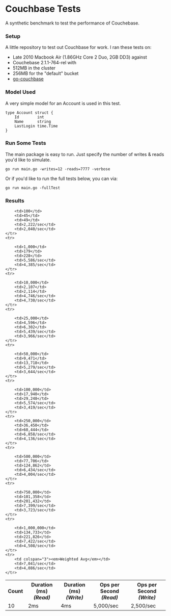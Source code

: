 Couchbase Tests
================
A synthetic benchmark to test the performance of Couchebase.

### Setup
A little repository to test out Couchbase for work.  I ran these tests on:
* Late 2010 Macbook Air (1.86GHz Core 2 Duo, 2GB DD3) against 
* Couchebase 2.1.1-764-rel with 
* 512MB in the cluster 
* 256MB for the "default" bucket
* [go-couchbase](http://github.com/couchbaselabs/go-couchbase)

### Model Used
A very simple model for an Account is used in this test.

```
type Account struct {
	Id        int
	Name      string
	LastLogin time.Time
}
```

### Run Some Tests
The main package is easy to run.  Just specify the number of writes & reads you'd like to simulate.

```
go run main.go -writes=12 -reads=7777 -verbose
```

Or if you'd like to run the full tests below, you can via:
```
go run main.go -fullTest
```

### Results
<table>
	<tr>
		<th>Count</th>
		<th>Duration (ms)<br/><em>(Read)</em></th>
		<th>Duration (ms)<br/><em>(Write)</em></th>
		<th>Ops per Second<br/><em>(Read)</em></th>
		<th>Ops per Second<br/><em>(Write)</em></th>
	</tr>
	<tr>
		<td>10</td>
		<td>2ms</td>
		<td>4ms</td>
		<td>5,000/sec</td>
		<td>2,500/sec</td>
	</tr>
	<tr>

		<td>100</td>
		<td>45</td>
		<td>49</td>
		<td>2,222/sec</td>
		<td>2,040/sec</td>
	</tr>
	<tr>

		<td>1,000</td>
		<td>179</td>
		<td>228</td>
		<td>5,586/sec</td>
		<td>4,385/sec</td>
	</tr>
	<tr>

		<td>10,000</td>
		<td>2,107</td>
		<td>2,114</td>
		<td>4,746/sec</td>
		<td>4,730/sec</td>
	</tr>
	<tr>

		<td>25,000</td>
		<td>4,596</td>
		<td>6,302</td>
		<td>5,439/sec</td>
		<td>3,966/sec</td>
	</tr>
	<tr>

		<td>50,000</td>
		<td>9,471</td>
		<td>13,718</td>
		<td>5,279/sec</td>
		<td>3,644/sec</td>
	</tr>
	<tr>

		<td>100,000</td>
		<td>17,940</td>
		<td>29,248</td>
		<td>5,574/sec</td>
		<td>3,419/sec</td>
	</tr>
	<tr>
		<td>250,000</td>
		<td>36,450</td>
		<td>60,444</td>
		<td>6,858/sec</td>
		<td>4,136/sec</td>
	</tr>
	<tr>

		<td>500,000</td>
		<td>77,706</td>
		<td>124,862</td>
		<td>6,434/sec</td>
		<td>4,004/sec</td>
	</tr>
	<tr>

		<td>750,000</td>
		<td>101,358</td>
		<td>201,432</td>
		<td>7,399/sec</td>
		<td>3,723/sec</td>
	</tr>
	<tr>

		<td>1,000,000</td>
		<td>134,733</td>
		<td>221,826</td>
		<td>7,422/sec</td>
		<td>4,508/sec</td>
	</tr>
	<tr>
		<td colspan="3"><em>Weighted Avg</em></td>
		<td>7,041/sec</td>
		<td>4,086/sec</td>
	</tr>
</table>